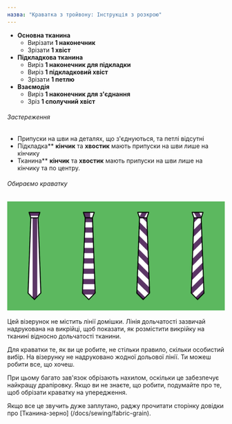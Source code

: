 ```yaml
---
назва: "Краватка з тройвону: Інструкція з розкрою"
---
```


- **Основна тканина**
  - Вирізати **1 наконечник**
  - Зрізати **1 хвіст**
- **Підкладкова тканина**
  - Виріз **1 наконечник для підкладки**
  - Виріз **1 підкладковий хвіст**
  - Зрізати **1 петлю**
- **Взаємодія**
  - Виріз **1 наконечник для з'єднання**
  - Зріз **1 сполучний хвіст**

<Warning>

###### Застереження

- Припуски на шви на деталях, що з'єднуються, та петлі відсутні
- Підкладка** **кінчик** та **хвостик** мають припуски на шви лише на кінчику
- Тканина** **кінчик** та **хвостик** мають припуски на шви лише на кінчику та по центру.

</Warning>

<Tip>

###### Обираємо краватку

![Одна тканина, різні фактури, різні краватки. Не турбуйтеся про правила, робіть те, що вам подобається](tie-grain.png)

Цей візерунок не містить лінії домішки. Лінія дольчатості зазвичай надрукована на викрійці, щоб показати, як розмістити викрійку на тканині відносно дольчатості тканини.

Для краватки те, як ви це робите, не стільки правило, скільки особистий вибір. На візерунку не надруковано жодної дольової лінії. Ти можеш робити все, що хочеш.

При цьому багато зав'язок обрізають нахилом, оскільки це забезпечує найкращу драпіровку. Якщо ви не знаєте, що робити, подумайте про те, щоб обрізати краватку на упередження.

Якщо все це звучить дуже заплутано, раджу прочитати сторінку довідки про [Тканина-зерно] (/docs/sewing/fabric-grain).

</Tip>
